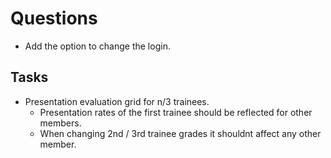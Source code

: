 # Questions

-   Add the option to change the login.

## Tasks

-   Presentation evaluation grid for n/3 trainees.
    -   Presentation rates of the first trainee should be reflected for other members.
    -   When changing 2nd / 3rd trainee grades it shouldnt affect any other member.
